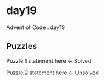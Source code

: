 day19
==============================

Advent of Code : day19

Puzzles
------------
Puzzle 1 statement here <- Solved

Puzzle 2 statement here <- Unsolved
